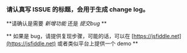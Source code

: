 ### 请认真写 ISSUE 的标题，会用于生成 change log。

**请确认是需要 *新增功能* 还是 *提交bug* **

** 如果是 bug，请提供复现步骤，可能的话，可以在 [https://jsfiddle.net](https://jsfiddle.net) 或者类似平台上提供一个 demo **
